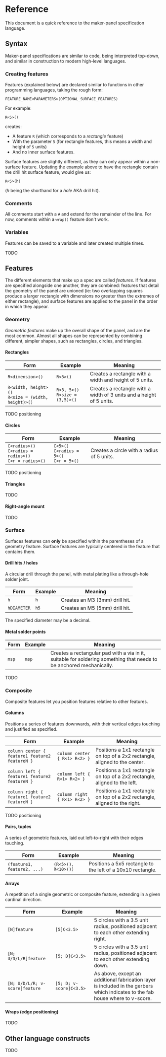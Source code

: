 # Reference

This document is a quick reference to the maker-panel specification language.

## Syntax

Maker-panel specifications are similar to code, being interpreted top-down,
and similar in construction to modern high-level languages.

### Creating features

Features (explained below) are declared similar to functions in other
programming languages, taking the rough form:

```
FEATURE_NAME<PARAMETERS>(OPTIONAL_SURFACE_FEATURES)
```

For example:

```
R<5>()
```

creates:

 * A feature `R` (which corresponds to a _rectangle_ feature)
 * With the parameter `5` (for rectangle features, this means a width and height
   of `5` units)
 * And no inner surface features.

Surface features are slightly different, as they can only appear within a
non-surface feature. Updating the example above to have the rectangle contain
the drill hit surface feature, would give us:

```
R<5>(h)
```

(_h_ being the shorthand for a _hole_ AKA drill hit).

### Comments

All comments start with a `#` and extend for the remainder of the line. For now,
comments within a `wrap()` feature don't work.

### Variables

Features can be saved to a variable and later created multiple times.

TODO


## Features

The different elements that make up a spec are called _features_. If features
are specified alongside one another, they are combined: features that detail
the geometry of the panel are unioned (ie: two overlapping squares produce a
larger rectangle with dimensions no greater than the extremes of either rectangle),
and surface features are applied to the panel in the order in which they appear.

### Geometry

_Geometric features_ make up the overall shape of the panel, and are the most
common. Almost all shapes can be represented by combining different, simpler
shapes, such as rectangles, circles, and triangles.

#### Rectangles

Form                                                      | Example                              | Meaning
--------------------------------------------------------- | ------------------------------------ | ------------
`R<dimension>()`                                          | `R<5>()`                             | Creates a rectangle with a width and height of 5 units.
`R<width, height>()` <br> `R<size = (width, height)>()`   | `R<3, 5>()` <br> `R<size = (3,5)>()` | Creates a rectangle with a width of 3 units and a height of 5 units.

TODO positioning

#### Circles

Form                                                              | Example                              | Meaning
----------------------------------------------------------------- | ------------------------------------ | -----------
`C<radius>()` <br> `C<radius = radius>()` <br> `C<r = radius>()`  | `C<5>()` <br> `C<radius = 5>()` <br> `C<r = 5>()` | Creates a circle with a radius of 5 units.

TODO positioning

#### Triangles

TODO

#### Right-angle mount

TODO

### Surface

Surfaces features can **only** be specified within the parentheses of a geometry feature.
Surface features are typically centered in the feature that contains them.

#### Drill hits / holes

A circular drill through the panel, with metal plating like a through-hole solder joint.

Form          | Example                              | Meaning
------------- | ------------------------------------ | ------------
`h`           | `h`                                  | Creates an M3 (3mm) drill hit.
`hDIAMETER`   | `h5`                                 | Creates an M5 (5mm) drill hit.

The specified diameter may be a decimal.

#### Metal solder points

Form          | Example                              | Meaning
------------- | ------------------------------------ | ------------
`msp`         | `msp`                                | Creates a rectangular pad with a via in it, suitable for soldering something that needs to be anchored mechanically.


TODO

### Composite

Composite features let you position features relative to other features.

#### Columns

Positions a series of features downwards, with their vertical edges touching
and justified as specified.

Form                                           | Example                         | Meaning
---------------------------------------------- | ------------------------------- | ------------
`column center { feature1 feature2 featureN }` | `column center { R<1> R<2> }`   | Positions a 1x1 rectangle on top of a 2x2 rectangle, aligned to the center.
`column left { feature1 feature2 featureN }`   | `column left { R<1> R<2> }`     | Positions a 1x1 rectangle on top of a 2x2 rectangle, aligned to the left.
`column right { feature1 feature2 featureN }`  | `column right { R<1> R<2> }`    | Positions a 1x1 rectangle on top of a 2x2 rectangle, aligned to the right.

TODO positioning

#### Pairs, tuples

A series of geometric features, laid out left-to-right with their edges touching.

Form                                | Example               | Meaning
----------------------------------- | --------------------- | ------------
`(feature1, feature2, ...)`         | `(R<5>(), R<10>())`   | Positions a 5x5 rectangle to the left of a 10x10 rectangle.

#### Arrays

A repetition of a single geometric or composite feature, extending in a given
cardinal direction.

Form                           | Example                 | Meaning
------------------------------ | ----------------------- | ------------
`[N]feature`                   | `[5]C<3.5>`             | 5 circles with a 3.5 unit radius, positioned adjacent to each other extending right.
`[N; U/D/L/R]feature`          | `[5; D]C<3.5>`          | 5 circles with a 3.5 unit radius, positioned adjacent to each other extending down.
`[N; U/D/L/R; v-score]feature` | `[5; D; v-score]C<3.5>` | As above, except an additional fabrication layer is included in the gerbers which indicates to the fab house where to v-score.

#### Wraps (edge positioning)

TODO

## Other language constructs

TODO
